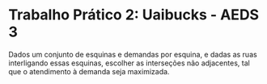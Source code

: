 # Trabalho Prático 2: Uaibucks - AEDS 3 #

Dados um conjunto de esquinas e demandas por esquina, e dadas as ruas interligando essas esquinas, escolher as interseções não adjacentes, tal que o atendimento à demanda seja maximizada.